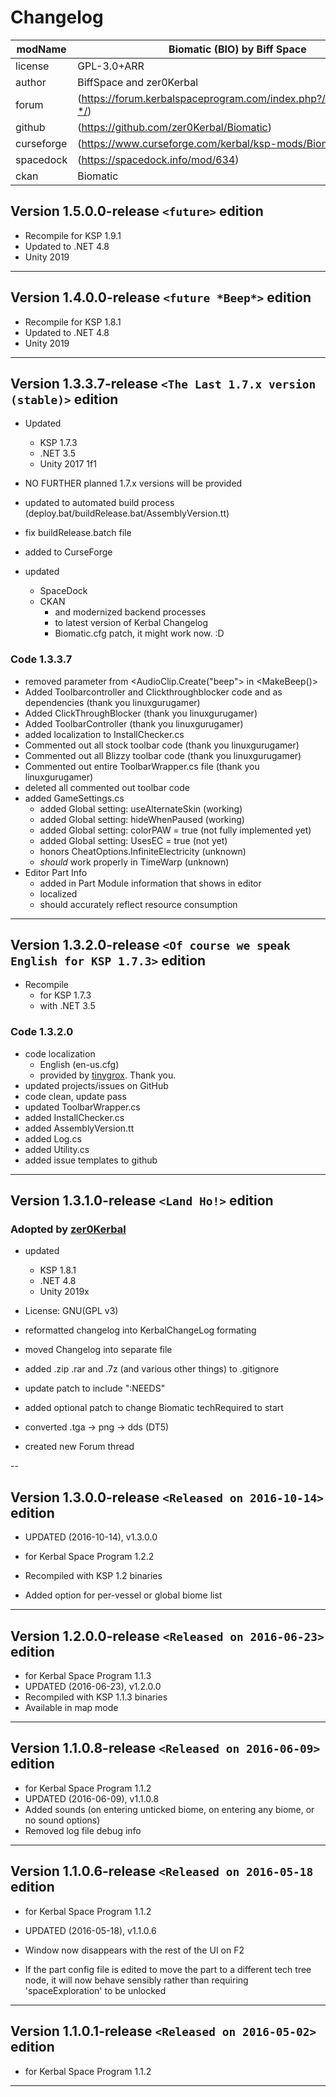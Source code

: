 # Changelog  
  
| modName    | Biomatic (BIO) by Biff Space                                      |
| ---------- | ----------------------------------------------------------------- |
| license    | GPL-3.0+ARR                                                       |
| author     | BiffSpace and zer0Kerbal                                          |
| forum      | (https://forum.kerbalspaceprogram.com/index.php?/topic/191426-*/) |
| github     | (https://github.com/zer0Kerbal/Biomatic)                          |
| curseforge | (https://www.curseforge.com/kerbal/ksp-mods/Biomatic)             |
| spacedock  | (https://spacedock.info/mod/634)                                  |
| ckan       | Biomatic                                                          |

## Version 1.5.0.0-release `<future>` edition

* Recompile for KSP 1.9.1
* Updated to .NET 4.8
* Unity 2019

---

## Version 1.4.0.0-release `<future *Beep*>` edition

* Recompile for KSP 1.8.1
* Updated to .NET 4.8
* Unity 2019

---

## Version 1.3.3.7-release `<The Last 1.7.x version (stable)>` edition

* Updated
  * KSP 1.7.3
  * .NET 3.5
  * Unity 2017 1f1

* NO FURTHER planned 1.7.x versions will be provided
* updated to automated build process (deploy.bat/buildRelease.bat/AssemblyVersion.tt)
* fix buildRelease.batch file
* added to CurseForge
* updated
  * SpaceDock
  * CKAN
    * and modernized backend processes
    * to latest version of Kerbal Changelog
    * Biomatic.cfg patch, it might work now. :D

### Code 1.3.3.7

* removed <bool _3D> parameter from <AudioClip.Create("beep"> in <MakeBeep()>
* Added Toolbarcontroller and Clickthroughblocker code and as dependencies (thank you linuxgurugamer)
* Added ClickThroughBlocker (thank you linuxgurugamer)
* Added ToolbarController (thank you linuxgurugamer)
* added localization to InstallChecker.cs
* Commented out all stock toolbar code (thank you linuxgurugamer)
* Commented out all Blizzy toolbar code (thank you linuxgurugamer)
* Commented out entire ToolbarWrapper.cs file (thank you linuxgurugamer)
* deleted all commented out toolbar code
* added GameSettings.cs
  * added Global setting: useAlternateSkin (working)
  * added Global setting: hideWhenPaused (working)
  * added Global setting: colorPAW = true (not fully implemented yet)
  * added Global setting: UsesEC = true (not yet)
  * honors CheatOptions.InfiniteElectricity (unknown)
  * *should* work properly in TimeWarp (unknown)
* Editor Part Info
  * added in Part Module information that shows in editor
  * localized
  * should accurately reflect resource consumption

---

## Version 1.3.2.0-release `<Of course we speak English for KSP 1.7.3>` edition

* Recompile
  * for KSP 1.7.3
  * with .NET 3.5

### Code 1.3.2.0

* code localization
  * English (en-us.cfg)
  * provided by [tinygrox](https://github.com/tinygrox). Thank you.
* updated projects/issues on GitHub
* code clean, update pass
* updated ToolbarWrapper.cs
* added InstallChecker.cs
* added AssemblyVersion.tt
* added Log.cs
* added Utility.cs
* added issue templates to github

---

## Version 1.3.1.0-release `<Land Ho!>` edition

### Adopted by [zer0Kerbal](https://github.com/zer0Kerbal)

* updated
  * KSP 1.8.1
  * .NET 4.8
  * Unity 2019x

* License: GNU(GPL v3)
* reformatted changelog into KerbalChangeLog formating
* moved Changelog into separate file
* added .zip .rar and .7z (and various other things) to .gitignore
* update patch to include ":NEEDS"
* added optional patch to change Biomatic techRequired to start
* converted .tga -> png -> dds (DT5)
* created new Forum thread

--

## Version 1.3.0.0-release `<Released on 2016-10-14>` edition

* UPDATED (2016-10-14), v1.3.0.0
* for Kerbal Space Program 1.2.2
* Recompiled with KSP 1.2 binaries

* Added option for per-vessel or global biome list

---

## Version 1.2.0.0-release `<Released on 2016-06-23>` edition

* for Kerbal Space Program 1.1.3
* UPDATED (2016-06-23), v1.2.0.0
* Recompiled with KSP 1.1.3 binaries
* Available in map mode

---

## Version 1.1.0.8-release `<Released on 2016-06-09>` edition

* for Kerbal Space Program 1.1.2
* UPDATED (2016-06-09), v1.1.0.8
* Added sounds (on entering unticked biome, on entering any biome, or no sound options)
* Removed log file debug info

---

## Version 1.1.0.6-release `<Released on 2016-05-18` edition

* for Kerbal Space Program 1.1.2
* UPDATED (2016-05-18), v1.1.0.6

* Window now disappears with the rest of the UI on F2
* If the part config file is edited to move the part to a different tech tree node, it will now behave sensibly rather than requiring 'spaceExploration' to be unlocked

---

## Version 1.1.0.1-release `<Released on 2016-05-02>` edition

* for Kerbal Space Program 1.1.2

---